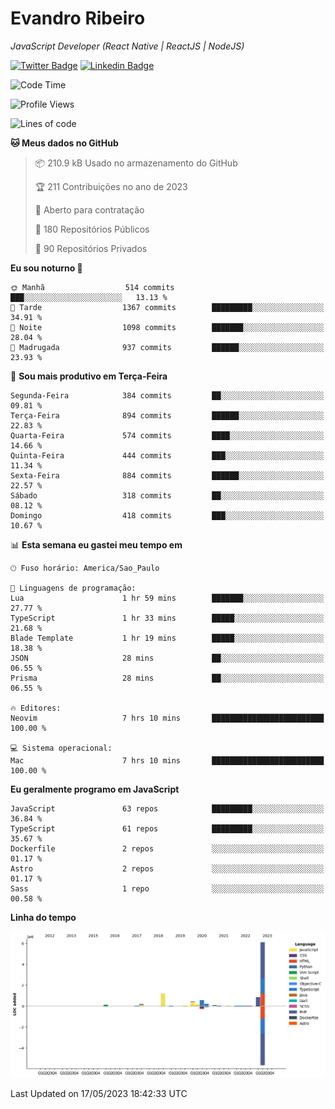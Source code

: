 # Evandro **Ribeiro**

*JavaScript Developer (React Native | ReactJS | NodeJS)*

[![Twitter Badge](https://img.shields.io/badge/-@ribeiroevandro-201B2D?style=flat-square&labelColor=201B2D&logo=twitter&logoColor=white&link=https://twitter.com/ribeiroevandro)](https://twitter.com/ribeiroevandro) 
[![Linkedin Badge](https://img.shields.io/badge/-Evandro%20Ribeiro-201B2D?style=flat-square&logo=Linkedin&logoColor=white&link=https://www.linkedin.com/in/ribeiroevandro)](https://www.linkedin.com/in/ribeiroevandro) 


<!--START_SECTION:waka-->
![Code Time](http://img.shields.io/badge/Code%20Time-3%2C208%20hrs%2017%20mins-blue)

![Profile Views](http://img.shields.io/badge/Visualizac%C3%B5es%20do%20perfil-0-blue)

![Lines of code](https://img.shields.io/badge/Desde%20o%20Hello%20World%20eu%20escrevi-10.2%20million%20linhas%20de%20c%C3%B3digo-blue)

**🐱 Meus dados no GitHub** 

> 📦 210.9 kB Usado no armazenamento do GitHub 
 > 
> 🏆 211 Contribuições no ano de 2023
 > 
> 💼 Aberto para contratação
 > 
> 📜 180 Repositórios Públicos 
 > 
> 🔑 90 Repositórios Privados 
 > 
**Eu sou noturno 🦉** 

```text
🌞 Manhã                  514 commits         ███░░░░░░░░░░░░░░░░░░░░░░   13.13 % 
🌆 Tarde                  1367 commits        █████████░░░░░░░░░░░░░░░░   34.91 % 
🌃 Noite                  1098 commits        ███████░░░░░░░░░░░░░░░░░░   28.04 % 
🌙 Madrugada              937 commits         ██████░░░░░░░░░░░░░░░░░░░   23.93 % 
```
📅 **Sou mais produtivo em Terça-Feira** 

```text
Segunda-Feira            384 commits         ██░░░░░░░░░░░░░░░░░░░░░░░   09.81 % 
Terça-Feira              894 commits         ██████░░░░░░░░░░░░░░░░░░░   22.83 % 
Quarta-Feira             574 commits         ████░░░░░░░░░░░░░░░░░░░░░   14.66 % 
Quinta-Feira             444 commits         ███░░░░░░░░░░░░░░░░░░░░░░   11.34 % 
Sexta-Feira              884 commits         ██████░░░░░░░░░░░░░░░░░░░   22.57 % 
Sábado                   318 commits         ██░░░░░░░░░░░░░░░░░░░░░░░   08.12 % 
Domingo                  418 commits         ███░░░░░░░░░░░░░░░░░░░░░░   10.67 % 
```


📊 **Esta semana eu gastei meu tempo em** 

```text
🕑︎ Fuso horário: America/Sao_Paulo

💬 Linguagens de programação: 
Lua                      1 hr 59 mins        ███████░░░░░░░░░░░░░░░░░░   27.77 % 
TypeScript               1 hr 33 mins        █████░░░░░░░░░░░░░░░░░░░░   21.68 % 
Blade Template           1 hr 19 mins        █████░░░░░░░░░░░░░░░░░░░░   18.38 % 
JSON                     28 mins             ██░░░░░░░░░░░░░░░░░░░░░░░   06.55 % 
Prisma                   28 mins             ██░░░░░░░░░░░░░░░░░░░░░░░   06.55 % 

🔥 Editores: 
Neovim                   7 hrs 10 mins       █████████████████████████   100.00 % 

💻 Sistema operacional: 
Mac                      7 hrs 10 mins       █████████████████████████   100.00 % 
```

**Eu geralmente programo em JavaScript** 

```text
JavaScript               63 repos            █████████░░░░░░░░░░░░░░░░   36.84 % 
TypeScript               61 repos            █████████░░░░░░░░░░░░░░░░   35.67 % 
Dockerfile               2 repos             ░░░░░░░░░░░░░░░░░░░░░░░░░   01.17 % 
Astro                    2 repos             ░░░░░░░░░░░░░░░░░░░░░░░░░   01.17 % 
Sass                     1 repo              ░░░░░░░░░░░░░░░░░░░░░░░░░   00.58 % 
```



**Linha do tempo**

![Lines of Code chart](https://raw.githubusercontent.com/ribeiroevandro/ribeiroevandro/main/assets/bar_graph.png)


 Last Updated on 17/05/2023 18:42:33 UTC
<!--END_SECTION:waka-->
